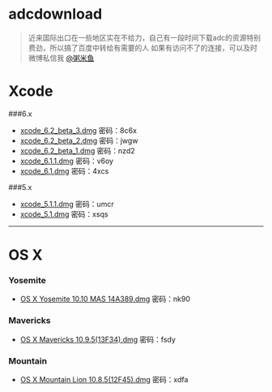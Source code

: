 adcdownload
===========
>近来国际出口在一些地区实在不给力，自己有一段时间下载adc的资源特别费劲，所以搞了百度中转给有需要的人
如果有访问不了的连接，可以及时微博私信我 [@粥米鱼](http://weibo.com/bcker)

Xcode
====
###6.x
- [xcode_6.2_beta_3.dmg](http://pan.baidu.com/s/1mgMHFlA) 密码：8c6x
- [xcode_6.2_beta_2.dmg](http://pan.baidu.com/s/1hq3mWZU) 密码：jwgw
- [xcode_6.2_beta_1.dmg](http://pan.baidu.com/s/1hK7me) 密码：nzd2
- [xcode_6.1.1.dmg](http://pan.baidu.com/s/1mgj2cU8) 密码：v6oy
- [xcode_6.1.dmg](http://pan.baidu.com/s/1mgBmxEo) 密码：4xcs

###5.x

- [xcode_5.1.1.dmg](http://pan.baidu.com/s/1kTDWosB) 密码：umcr
- [xcode_5.1.dmg](http://pan.baidu.com/s/1eQnIeQY) 密码：xsqs


- - - -
OS X
====
### Yosemite

- [OS X Yosemite 10.10 MAS 14A389.dmg](http://pan.baidu.com/s/1i3y1paP) 密码：nk90

### Mavericks
- [OS X Mavericks 10.9.5(13F34).dmg](http://pan.baidu.com/s/1qWI5MhQ) 密码：fsdy

### Mountain

- [OS X Mountain Lion 10.8.5(12F45).dmg](http://pan.baidu.com/s/1o6zCWEA) 密码：xdfa
